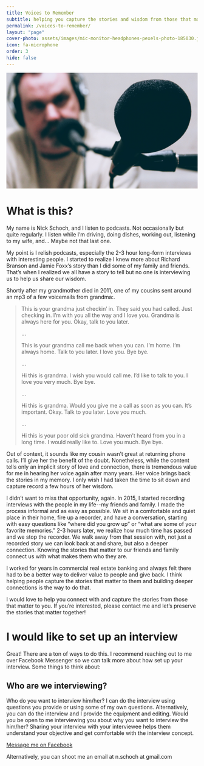 ```yaml
---
title: Voices to Remember
subtitle: helping you capture the stories and wisdom from those that matter to you 
permalink: /voices-to-remember/
layout: "page"
cover-photo: assets/images/mic-monitor-headphones-pexels-photo-185030.jpeg
icon: fa-microphone
order: 3
hide: false
---
```


![microphone with subject](/assets/images/img-interview-subject.jpg)

# What is this?

My name is Nick Schoch, and I listen to podcasts. Not occasionally but quite regularly. I listen while I’m driving, doing dishes, working out, listening to my wife, and... Maybe not that last one.

My point is I relish podcasts, especially the 2-3 hour long-form interviews with interesting people. I started to realize I knew more about Richard Branson and Jamie Foxx’s story than I did some of my family and friends. That’s when I realized we all have a story to tell but no one is interviewing us to help us share our wisdom.

Shortly after my grandmother died in 2011, one of my cousins sent around an mp3 of a few voicemails from grandma:.

<blockquote>
  <p>This is your grandma just checkin’ in. They said you had called. Just checking in. I’m with you all the way and I love you. Grandma is always here for you. Okay, talk to you later.</p>

<p>...</p>

<p>This is your grandma call me back when you can. I’m home. I’m always home. Talk to you later. I love you. Bye bye.</p>

<p>...</p>

<p>Hi this is grandma. I wish you would call me. I’d like to talk to you. I love you very much. Bye bye.</p>

<p>...</p>

<p>Hi this is grandma. Would you give me a call as soon as you can. It’s important. Okay. Talk to you later. Love you much.</p>

<p>...</p>

<p>Hi this is your poor old sick grandma. Haven’t heard from you in a long time. I would really like to. Love you much. Bye bye.</p>
</blockquote>

Out of context, it sounds like my cousin wasn’t great at returning phone calls. I’ll give her the benefit of the doubt. Nonetheless, while the content tells only an implicit story of love and connection, there is tremendous value for me in hearing her voice again after many years. Her voice brings back the stories in my memory. I only wish I had taken the time to sit down and capture record a few hours of her wisdom.

I didn’t want to miss that opportunity, again. In 2015, I started recording interviews with the people in my life--my friends and family. I made the process informal and as easy as possible. We sit in a comfortable and quiet place in their home, fire up a recorder, and have a conversation, starting with easy questions like “where did you grow up” or “what are some of your favorite memories.” 2-3 hours later, we realize how much time has passed and we stop the recorder. We walk away from that session with, not just a recorded story we can look back at and share, but also a deeper connection. Knowing the stories that matter to our friends and family connect us with what makes them who they are.

I worked for years in commercial real estate banking and always felt there had to be a better way to deliver value to people and give back. I think helping people capture the stories that matter to them and building deeper connections is the way to do that.

I would love to help you connect with and capture the stories from those that matter to you. If you’re interested, please contact me and let’s preserve the stories that matter together!


# I would like to set up an interview
Great! There are a ton of ways to do this. I recommend reaching out to me over Facebook Messenger so we can talk more about how set up your interview. Some things to think about:

## Who are we interviewing?
Who do you want to interview him/her? I can do the interview using questions you provide or using some of my own questions. Alternatively, you can do the interview and I provide the equipment and editing.
Would you be open to me interviewing you about why you want to interview the him/her? Sharing your interview with your interviewee helps them understand your objective and get comfortable with the interview concept.

[Message me on Facebook](https://m.me/the.nick.schoch)

Alternatively, you can shoot me an email at n.schoch at gmail.com
